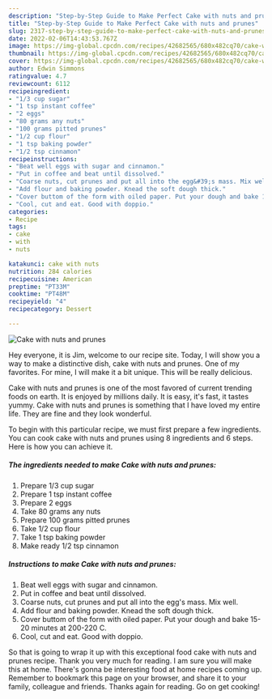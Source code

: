 ```yaml
---
description: "Step-by-Step Guide to Make Perfect Cake with nuts and prunes"
title: "Step-by-Step Guide to Make Perfect Cake with nuts and prunes"
slug: 2317-step-by-step-guide-to-make-perfect-cake-with-nuts-and-prunes
date: 2022-02-06T14:43:53.767Z
image: https://img-global.cpcdn.com/recipes/42682565/680x482cq70/cake-with-nuts-and-prunes-recipe-main-photo.jpg
thumbnail: https://img-global.cpcdn.com/recipes/42682565/680x482cq70/cake-with-nuts-and-prunes-recipe-main-photo.jpg
cover: https://img-global.cpcdn.com/recipes/42682565/680x482cq70/cake-with-nuts-and-prunes-recipe-main-photo.jpg
author: Edwin Simmons
ratingvalue: 4.7
reviewcount: 6112
recipeingredient:
- "1/3 cup sugar"
- "1 tsp instant coffee"
- "2 eggs"
- "80 grams any nuts"
- "100 grams pitted prunes"
- "1/2 cup flour"
- "1 tsp baking powder"
- "1/2 tsp cinnamon"
recipeinstructions:
- "Beat well eggs with sugar and cinnamon."
- "Put in coffee and beat until dissolved."
- "Coarse nuts, cut prunes and put all into the egg&#39;s mass. Mix well."
- "Add flour and baking powder. Knead the soft dough thick."
- "Cover buttom of the form with oiled paper. Put your dough and bake 15-20 minutes at 200-220 C."
- "Cool, cut and eat. Good with doppio."
categories:
- Recipe
tags:
- cake
- with
- nuts

katakunci: cake with nuts 
nutrition: 284 calories
recipecuisine: American
preptime: "PT33M"
cooktime: "PT48M"
recipeyield: "4"
recipecategory: Dessert

---
```



![Cake with nuts and prunes](https://img-global.cpcdn.com/recipes/42682565/680x482cq70/cake-with-nuts-and-prunes-recipe-main-photo.jpg)

Hey everyone, it is Jim, welcome to our recipe site. Today, I will show you a way to make a distinctive dish, cake with nuts and prunes. One of my favorites. For mine, I will make it a bit unique. This will be really delicious.

Cake with nuts and prunes is one of the most favored of current trending foods on earth. It is enjoyed by millions daily. It is easy, it's fast, it tastes yummy. Cake with nuts and prunes is something that I have loved my entire life. They are fine and they look wonderful.




To begin with this particular recipe, we must first prepare a few ingredients. You can cook cake with nuts and prunes using 8 ingredients and 6 steps. Here is how you can achieve it.

<!--inarticleads1-->

##### The ingredients needed to make Cake with nuts and prunes:

1. Prepare 1/3 cup sugar
1. Prepare 1 tsp instant coffee
1. Prepare 2 eggs
1. Take 80 grams any nuts
1. Prepare 100 grams pitted prunes
1. Take 1/2 cup flour
1. Take 1 tsp baking powder
1. Make ready 1/2 tsp cinnamon




<!--inarticleads2-->

##### Instructions to make Cake with nuts and prunes:

1. Beat well eggs with sugar and cinnamon.
1. Put in coffee and beat until dissolved.
1. Coarse nuts, cut prunes and put all into the egg&#39;s mass. Mix well.
1. Add flour and baking powder. Knead the soft dough thick.
1. Cover buttom of the form with oiled paper. Put your dough and bake 15-20 minutes at 200-220 C.
1. Cool, cut and eat. Good with doppio.




So that is going to wrap it up with this exceptional food cake with nuts and prunes recipe. Thank you very much for reading. I am sure you will make this at home. There's gonna be interesting food at home recipes coming up. Remember to bookmark this page on your browser, and share it to your family, colleague and friends. Thanks again for reading. Go on get cooking!

